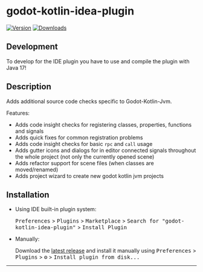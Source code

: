 # godot-kotlin-idea-plugin

[![Version](https://img.shields.io/jetbrains/plugin/v/com.utopia-rise.godotjvmideaplugin.svg)](https://plugins.jetbrains.com/plugin/com.utopia-rise.godotjvmideaplugin)
[![Downloads](https://img.shields.io/jetbrains/plugin/d/com.utopia-rise.godotjvmideaplugin.svg)](https://plugins.jetbrains.com/plugin/com.utopia-rise.godotjvmideaplugin)


## Development
To develop for the IDE plugin you have to use and compile the plugin with Java 17!


## Description
[comment]: <> (To keep everything working, do not remove `<!-- ... -->` sections. These are added to the plugin description through gradle during build)
<!-- Plugin description -->
Adds additional source code checks specific to Godot-Kotlin-Jvm.

Features:
- Adds code insight checks for registering classes, properties, functions and signals
- Adds quick fixes for common registration problems
- Adds code insight checks for basic `rpc` and `call` usage
- Adds gutter icons and dialogs for in editor connected signals throughout the whole project (not only the currently opened scene)
- Adds refactor support for scene files (when classes are moved/renamed)
- Adds project wizard to create new godot kotlin jvm projects
<!-- Plugin description end -->

## Installation

- Using IDE built-in plugin system:

  <kbd>Preferences</kbd> > <kbd>Plugins</kbd> > <kbd>Marketplace</kbd> > <kbd>Search for "godot-kotlin-idea-plugin"</kbd> >
  <kbd>Install Plugin</kbd>

- Manually:

  Download the [latest release](https://github.com/chippmann/godot-kotlin-idea-plugin/releases/latest) and install it manually using
  <kbd>Preferences</kbd> > <kbd>Plugins</kbd> > <kbd>⚙️</kbd> > <kbd>Install plugin from disk...</kbd>


---
